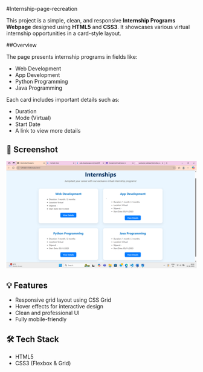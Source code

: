#Internship-page-recreation

This project is a simple, clean, and responsive **Internship Programs Webpage** designed using **HTML5** and **CSS3**. It showcases various virtual internship opportunities in a card-style layout.

##Overview

The page presents internship programs in fields like:

- Web Development  
- App Development  
- Python Programming  
- Java Programming  

Each card includes important details such as:
- Duration  
- Mode (Virtual)  
- Start Date  
- A link to view more details  

## 📸 Screenshot

![Internship Page Screenshot](internship_page_screenshot.png)  


## 💡 Features

- Responsive grid layout using CSS Grid
- Hover effects for interactive design
- Clean and professional UI
- Fully mobile-friendly

## 🛠️ Tech Stack

- HTML5  
- CSS3 (Flexbox & Grid)  
